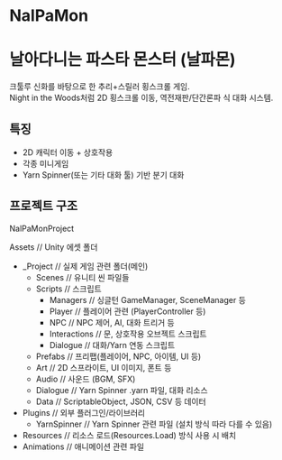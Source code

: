 # NalPaMon
 
# 날아다니는 파스타 몬스터 (날파몬)

크툴루 신화를 바탕으로 한 추리+스릴러 횡스크롤 게임.  
Night in the Woods처럼 2D 횡스크롤 이동, 역전재판/단간론파 식 대화 시스템.

## 특징
- 2D 캐릭터 이동 + 상호작용
- 각종 미니게임
- Yarn Spinner(또는 기타 대화 툴) 기반 분기 대화

## 프로젝트 구조

NalPaMonProject


Assets                      // Unity 에셋 폴더
- _Project                  // 실제 게임 관련 폴더(메인)
    - Scenes                // 유니티 씬 파일들
    - Scripts                // 스크립트
        - Managers          // 싱글턴 GameManager, SceneManager 등
        - Player            // 플레이어 관련 (PlayerController 등)
        - NPC               // NPC 제어, AI, 대화 트리거 등
        - Interactions      // 문, 상호작용 오브젝트 스크립트
        - Dialogue          // 대화/Yarn 연동 스크립트
    - Prefabs               // 프리팹(플레이어, NPC, 아이템, UI 등)
    - Art                   // 2D 스프라이트, UI 이미지, 폰트 등
    - Audio                 // 사운드 (BGM, SFX)
    - Dialogue              // Yarn Spinner .yarn 파일, 대화 리소스
    - Data                  // ScriptableObject, JSON, CSV 등 데이터
- Plugins               // 외부 플러그인/라이브러리
    - YarnSpinner       // Yarn Spinner 관련 파일 (설치 방식 따라 다를 수 있음)
- Resources                 // 리소스 로드(Resources.Load) 방식 사용 시 배치
- Animations                // 애니메이션 관련 파일
